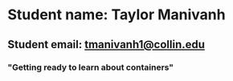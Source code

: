 # Student name: Taylor Manivanh
## Student email: tmanivanh1@collin.edu
### "Getting ready to learn about containers"
